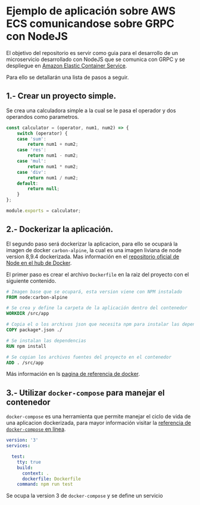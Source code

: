# Ejemplo de aplicación sobre AWS ECS comunicandose sobre GRPC con NodeJS

El objetivo del repositorio es servir como guia para el desarrollo de un microservicio desarrollado con NodeJS que se comunica con GRPC y se despliegue en [Amazon Elastic Container Service](https://aws.amazon.com/ecs/).

Para ello se detallarán una lista de pasos a seguir.

## 1.- Crear un proyecto simple.
Se crea una calculadora simple a la cual se le pasa el operador y dos operandos como parametros.

```js
const calculator = (operator, num1, num2) => {
    switch (operator) {
    case 'sum':
        return num1 + num2;
    case 'res':
        return num1 - num2;
    case 'mul':
        return num1 * num2;
    case 'div':
        return num1 / num2;
    default:
        return null;
    }
};

module.exports = calculator;
```

## 2.- Dockerizar la aplicación.

El segundo paso será dockerizar la aplicacion, para ello se ocupará la imagen de docker `carbon-alpine`, la cual es una imagen liviana de node version 8,9.4 dockerizada. Mas información en el [repositorio oficial de Node en el hub de Docker](https://hub.docker.com/_/node/).

El primer paso es crear el archivo `Dockerfile` en la raiz del proyecto con el siguiente contenido.

```Dockerfile
# Imagen base que se ocupará, esta version viene con NPM instalado
FROM node:carbon-alpine

# Se crea y define la carpeta de la aplicación dentro del contenedor
WORKDIR /src/app

# Copia el o los archivos json que necesita npm para instalar las dependecias
COPY package*.json ./

# Se instalan las dependencias
RUN npm install

# Se copian los archivos fuentes del proyecto en el contenedor
ADD . /src/app
```

Más información en ls [pagina de referencia de docker](https://docs.docker.com/engine/reference/builder/).

## 3.- Utilizar `docker-compose` para manejar el contenedor

`docker-compose` es una herramienta que permite manejar el ciclo de vida de una aplicacion dockerizada, para mayor información visitar la [referencia de `docker-compose` en línea](https://docs.docker.com/compose/overview/).

```yml
version: '3'
services:

  test:
    tty: true
    build:
      context: .
      dockerfile: Dockerfile
    command: npm run test
```

Se ocupa la version 3 de `docker-compose` y se define un servicio